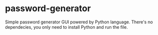 # password-generator
Simple password generator GUI powered by Python language. There's no dependecies, you only need to install Python and run the file.
